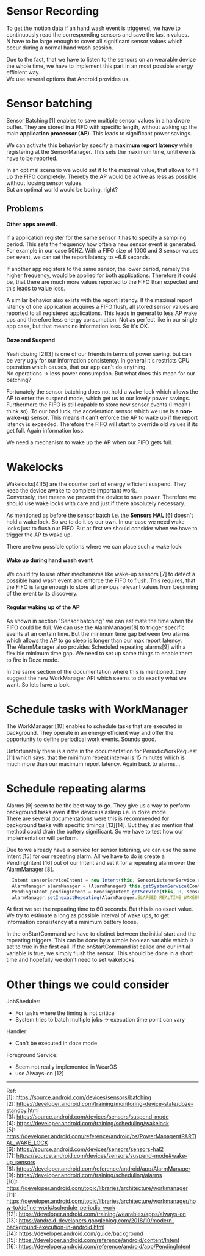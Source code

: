 # Sensor Recording
To get the motion data if an hand wash event is triggered, we have to continuously read the corresponding sensors and save the last n values.  
N have to be large enough to cover all significant sensor values which occur during a normal hand wash session.

Due to the fact, that we have to listen to the sensors on an wearable device the whole time, we have to implement this part in an most possible energy efficient way.  
We use several options that Android provides us.

# Sensor batching
Sensor Batching [1] enables to save multiple sensor values in a hardware buffer. They are stored in a FIFO with specific length, without waking up the main __application processor (AP)__. This leads to significant power savings.

We can activate this behavior by specify a __maximum report latency__ while registering at the SensorManager. This sets the maximum time, until events have to be reported.

In an optimal scenario we would set it to the maximal value, that allows to fill up the FIFO completely. Thereby the AP would be active as less as possible without loosing sensor values.  
But an optimal world would be boring, right?

## Problems
#### Other apps are evil.  
If a application register for the same sensor it has to specify a sampling period. This sets the frequency how often a new sensor event is generated.  
For example in our case 50HZ. With a FIFO size of 1000 and 3 sensor values per event, we can set the report latency to ~6.6 seconds. 

If another app registers to the same sensor, the lower period, namely the higher frequency, would be applied for both applications. Therefore it could be, that there are much more values reported to the FIFO than expected and this leads to value loss.

A similar behavior also exists with the report latency. If the maximal report latency of one application acquires a FIFO flush, all stored sensor values are reported to all registered applications. This leads in general to less AP  wake ups and therefore less energy consumption. Not as perfect like in our single app case, but that means no information loss. So it's OK.

#### Doze and Suspend
Yeah dozing [2][3] is one of our friends in terms of power saving, but can be very ugly for our information consistency. In general it's restricts CPU operation which causes, that our app can't do anything.  
No operations -> less power consumption. But what does this mean for our batching?

Fortunately the sensor batching does not hold a wake-lock which allows the AP to enter the suspend mode, which get us to our lovely power savings. Furthermore the FIFO is still capable to store new sensor events (I mean I think so).
To our bad luck, the acceleration sensor which we use is a __non-wake-up__ sensor. This means it can't enforce the AP to wake up if the report latency is exceeded. Therefore the FIFO will start to override old values if its get full. Again information loss.

We need a mechanism to wake up the AP when our FIFO gets full.

# Wakelocks
Wakelocks[4][5] are the counter part of energy efficient suspend. They keep the device awake to complete important work.  
Conversely, that means we prevent the device to save power. Therefore we should use wake locks with care and just if there absolutely necessary. 

As mentioned as before the sensor batch i.e. the __Sensors HAL__ [6] doesn't hold a wake lock. So we to do it by our own. 
In our case we need wake locks just to flush our FIFO. But at first we should consider when we have to trigger the AP to wake up.

There are two possible options where we can place such a wake lock:

#### Wake up during hand wash event
We could try to use other mechanisms like wake-up sensors [7] to detect a possible hand wash event and enforce the FIFO to flush. This requires, that the FIFO is large enough to store all previous relevant values from beginning of the event to its discovery.  

#### Regular waking up of the AP
As shown in section "Sensor batching" we can estimate the time when the FIFO could be full.
We can use the AlarmManager[8] to trigger specific events at an certain time. But the minimum time gap between two alarms which allows the AP to go sleep is longer than our max report latency.  
The AlarmManager also provides Scheduled repeating alarms[9] with a flexible minimum time gap. We need to set up some things to enable them to fire in Doze mode.

In the same section of the documentation where this is mentioned, they suggest the new WorkManager API which seems to do exactly what we want. So lets have a look.


# Schedule tasks with WorkManager
The WorkManager [10] enables to schedule tasks that are executed in background. They operate in an energy efficient way and offer the opportunity to define periodical work events. Sounds good.

Unfortunately there is a note in the documentation for PeriodicWorkRequest [11] which says, that the minimum repeat interval is 15 minutes which is much more than our maximum report latency. Again back to alarms...


# Schedule repeating alarms
Alarms [9] seem to be the best way to go. They give us a way to perform background tasks even if the device is asleep i.e. in doze mode.  
There are several documentations were this is recommended for background tasks with specific timings [13][14]. But they also mention that method could drain the battery significant. So we have to test how our implementation will perform.

Due to we already have a service for sensor listening, we can use the same Intent [15] for our repeating alarm. All we have to do is create a PendingIntent [16] out of our Intent and set it for a repeating alarm over the AlarmManager [8].

```javascript
  Intent sensorServiceIntent = new Intent(this, SensorListenerService.class);
  AlarmManager alarmManager = (AlarmManager) this.getSystemService(Context.ALARM_SERVICE);
  PendingIntent pendingIntent = PendingIntent.getService(this, 0, sensorServiceIntent, 0);
  alarmManager.setInexactRepeating(AlarmManager.ELAPSED_REALTIME_WAKEUP, SystemClock.elapsedRealtime() + 10 * 1000, 60 * 1000, pendingIntent);
```

At first we set the repeating time to 60 seconds. But this is no exact value. We try to estimate a long as possible interval of wake ups, to get information consistency at a minimum battery loose.

In the onStartCommand we have to distinct between the initial start and the repeating triggers. This can be done by a simple boolean variable which is set to true in the first call. If the onStartCommand ist called and our initial variable is true, we simply flush the sensor. This should be done in a short time and hopefully we don't need to set wakelocks.

# Other things we could consider
JobSheduler:
  - For tasks where the timing is not critical
  - System tries to batch multiple jobs -> execution time point can vary

Handler:
  - Can't be executed in doze mode

Foreground Service:
  - Seem not really implemented in WearOS 
  - use Always-on [12]

---------------------------------------------
Ref:  
[1]: https://source.android.com/devices/sensors/batching  
[2]: https://developer.android.com/training/monitoring-device-state/doze-standby.html  
[3]: https://source.android.com/devices/sensors/suspend-mode  
[4]: https://developer.android.com/training/scheduling/wakelock  
[5]: https://developer.android.com/reference/android/os/PowerManager#PARTIAL_WAKE_LOCK  
[6]: https://source.android.com/devices/sensors/sensors-hal2  
[7]: https://source.android.com/devices/sensors/suspend-mode#wake-up_sensors  
[8]: https://developer.android.com/reference/android/app/AlarmManager  
[9]: https://developer.android.com/training/scheduling/alarms  
[10]: https://developer.android.com/topic/libraries/architecture/workmanager  
[11]: https://developer.android.com/topic/libraries/architecture/workmanager/how-to/define-work#schedule_periodic_work  
[12]: https://developer.android.com/training/wearables/apps/always-on  
[13]: https://android-developers.googleblog.com/2018/10/modern-background-execution-in-android.html  
[14]: https://developer.android.com/guide/background  
[15]: https://developer.android.com/reference/android/content/Intent  
[16]: https://developer.android.com/reference/android/app/PendingIntent  





